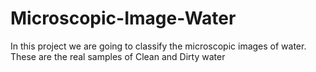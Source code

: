 # Microscopic-Image-Water
In this project we are going to classify the microscopic images of water. These are the real samples of Clean and Dirty water
